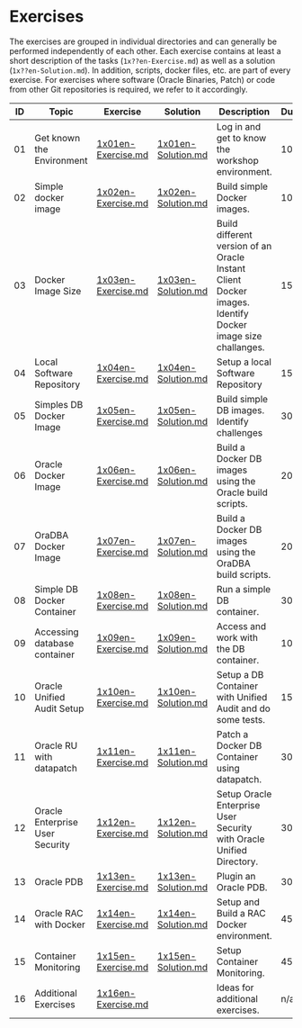 # Exercises

The exercises are grouped in individual directories and can generally be performed independently of each other.  Each exercise contains at least a short description of the tasks (`1x??en-Exercise.md`) as well as a solution (`1x??en-Solution.md`). In addition, scripts, docker files, etc. are part of every exercise. For exercises where software (Oracle Binaries, Patch) or code from other Git repositories is required, we refer to it accordingly.

| ID | Topic                               | Exercise                                      | Solution                                      | Description                                                                                               | Duration |
|----|-------------------------------------|-----------------------------------------------|-----------------------------------------------|-----------------------------------------------------------------------------------------------------------|----------|
| 01 | Get known the Environment           | [1x01en-Exercise.md](ex01/1x01en-Exercise.md) | [1x01en-Solution.md](ex01/1x01en-Solution.md) | Log in and get to know the workshop environment.                                                          | 10 min   |
| 02 | Simple docker image                 | [1x02en-Exercise.md](ex01/1x02en-Exercise.md) | [1x02en-Solution.md](ex01/1x02en-Solution.md) | Build simple Docker images.                                                                               | 10 min   |
| 03 | Docker Image Size                   | [1x03en-Exercise.md](ex01/1x03en-Exercise.md) | [1x03en-Solution.md](ex01/1x03en-Solution.md) | Build different version of an Oracle Instant Client Docker images. Identify Docker image size challanges. | 15 min   |
| 04 | Local Software Repository           | [1x04en-Exercise.md](ex01/1x04en-Exercise.md) | [1x04en-Solution.md](ex01/1x04en-Solution.md) | Setup a local Software Repository                                                                         | 15 min   |
| 05 | Simples DB Docker Image             | [1x05en-Exercise.md](ex01/1x05en-Exercise.md) | [1x05en-Solution.md](ex01/1x05en-Solution.md) | Build simple DB images. Identify challenges                                                               | 30 min   |
| 06 | Oracle Docker Image                 | [1x06en-Exercise.md](ex01/1x06en-Exercise.md) | [1x06en-Solution.md](ex01/1x06en-Solution.md) | Build a Docker DB images using the Oracle build scripts.                                                  | 20 min   |
| 07 | OraDBA Docker Image                 | [1x07en-Exercise.md](ex01/1x07en-Exercise.md) | [1x07en-Solution.md](ex01/1x07en-Solution.md) | Build a Docker DB images using the OraDBA build scripts.                                                  | 20 min   |
| 08 | Simple DB Docker Container          | [1x08en-Exercise.md](ex01/1x08en-Exercise.md) | [1x08en-Solution.md](ex01/1x08en-Solution.md) | Run a simple DB container.                                                                                | 30 min   |
| 09 | Accessing database container        | [1x09en-Exercise.md](ex01/1x09en-Exercise.md) | [1x09en-Solution.md](ex01/1x09en-Solution.md) | Access and work with the DB container.                                                                    | 10 min   |
| 10 | Oracle Unified Audit Setup          | [1x10en-Exercise.md](ex01/1x10en-Exercise.md) | [1x10en-Solution.md](ex01/1x10en-Solution.md) | Setup a DB Container with Unified Audit and do some tests.                                                | 15 min   |
| 11 | Oracle RU with datapatch            | [1x11en-Exercise.md](ex01/1x11en-Exercise.md) | [1x11en-Solution.md](ex01/1x11en-Solution.md) | Patch a Docker DB Container using datapatch.                                                              | 30 min   |
| 12 | Oracle Enterprise User Security     | [1x12en-Exercise.md](ex01/1x12en-Exercise.md) | [1x12en-Solution.md](ex01/1x12en-Solution.md) | Setup Oracle Enterprise User Security with Oracle Unified Directory.                                      | 30 min   |
| 13 | Oracle PDB                          | [1x13en-Exercise.md](ex01/1x13en-Exercise.md) | [1x13en-Solution.md](ex01/1x13en-Solution.md) | Plugin an Oracle PDB.                                                                                     | 30 min   |
| 14 | Oracle RAC with Docker              | [1x14en-Exercise.md](ex01/1x14en-Exercise.md) | [1x14en-Solution.md](ex01/1x14en-Solution.md) | Setup and Build a RAC Docker environment.                                                                 | 45 min   |
| 15 | Container Monitoring                | [1x15en-Exercise.md](ex01/1x15en-Exercise.md) | [1x15en-Solution.md](ex01/1x15en-Solution.md) | Setup Container Monitoring.                                                                               | 45 min   |
| 16 | Additional Exercises                | [1x16en-Exercise.md](ex01/1x16en-Exercise.md) |                                               | Ideas for additional exercises.                                                                           | n/a      |
